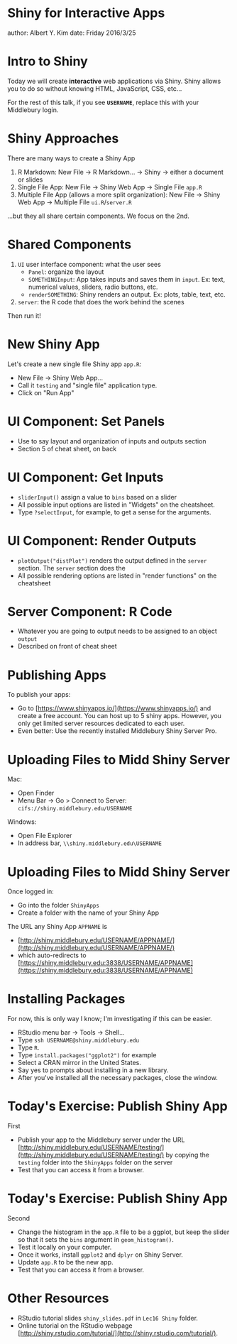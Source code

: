 Shiny for Interactive Apps
========================================================
author: Albert Y. Kim
date: Friday 2016/3/25







Intro to Shiny
========================================================

Today we will create **interactive** web applications via Shiny.  Shiny allows
you to do so without knowing HTML, JavaScript, CSS, etc...

For the rest of this talk, if you see **`USERNAME`**, replace this with your
Middlebury login.





Shiny Approaches
========================================================

There are many ways to create a Shiny App

1. R Markdown: New File -> R Markdown... -> Shiny -> either a document or slides
1. Single File App: New File -> Shiny Web App -> Single File `app.R`
1. Multiple File App (allows a more split organization): New File -> Shiny Web
App -> Multiple File `ui.R`/`server.R`

...but they all share certain components. We focus on the 2nd.





Shared Components
========================================================

1. `UI` user interface component: what the user sees
    + `Panel`: organize the layout
    + `SOMETHINGInput`:  App takes inputs and saves them in `input`. Ex: text, numerical values, sliders, radio buttons, etc.
    + `renderSOMETHING`: Shiny renders an output. Ex: plots, table, text, etc.
2. `server`: the R code that does the work behind the scenes

Then run it!





New Shiny App
========================================================

Let's create a new single file Shiny app `app.R`:

* New File -> Shiny Web App...
* Call it `testing` and "single file" application type.
* Click on "Run App"





UI Component: Set Panels
========================================================

* Use to say layout and organization of inputs and outputs section
* Section 5 of cheat sheet, on back






UI Component: Get Inputs
========================================================

* `sliderInput()` assign a value to `bins` based on a slider
* All possible input options are listed in "Widgets" on the cheatsheet.
* Type `?selectInput`, for example, to get a sense for the arguments.





UI Component: Render Outputs
========================================================

* `plotOutput("distPlot")` renders the output defined in the `server` section. The `server` section does the 
* All possible rendering options are listed in "render functions" on the cheatsheet





Server Component: R Code
========================================================

* Whatever you are going to output needs to be assigned to an object `output`
* Described on front of cheat sheet




Publishing Apps
========================================================

To publish your apps: 

* Go to [https://www.shinyapps.io/](https://www.shinyapps.io/) and create a free
account. You can host up to 5 shiny apps. However, you only get limited server
resources dedicated to each user.
* Even better: Use the recently installed Middlebury Shiny Server Pro.





Uploading Files to Midd Shiny Server
========================================================

Mac:
* Open Finder
* Menu Bar -> Go > Connect to Server: `cifs://shiny.middlebury.edu/USERNAME`

Windows:

* Open File Explorer
* In address bar, `\\shiny.middlebury.edu\USERNAME`





Uploading Files to Midd Shiny Server
========================================================

Once logged in:

* Go into the folder `ShinyApps`
* Create a folder with the name of your Shiny App


The URL any Shiny App `APPNAME` is
* [http://shiny.middlebury.edu/USERNAME/APPNAME/](http://shiny.middlebury.edu/USERNAME/APPNAME/)
* which auto-redirects to [https://shiny.middlebury.edu:3838/USERNAME/APPNAME](https://shiny.middlebury.edu:3838/USERNAME/APPNAME)




Installing Packages
========================================================

For now, this is only way I know; I'm investigating if this can be easier.

* RStudio menu bar -> Tools -> Shell...
* Type `ssh USERNAME@shiny.middlebury.edu`
* Type `R`.
* Type `install.packages("ggplot2")` for example
* Select a CRAN mirror in the United States.
* Say yes to prompts about installing in a new library.
* After you've installed all the necessary packages, close the window.





Today's Exercise: Publish Shiny App
========================================================

First 

* Publish your app to the Middlebury server under the URL [http://shiny.middlebury.edu/USERNAME/testing/](http://shiny.middlebury.edu/USERNAME/testing/) by copying the `testing` folder into the `ShinyApps` folder on the server
* Test that you can access it from a browser.





Today's Exercise: Publish Shiny App
========================================================

Second

* Change the histogram in the `app.R` file to be a ggplot, but keep the slider
so that it sets the `bins` argument in `geom_histogram()`.
* Test it locally on your computer.
* Once it works, install `ggplot2` and `dplyr` on Shiny Server.
* Update `app.R` to be the new app.
* Test that you can access it from a browser.





Other Resources 
========================================================

* RStudio tutorial slides `shiny_slides.pdf` in `Lec16 Shiny` folder.
* Online tutorial on the RStudio webpage
[http://shiny.rstudio.com/tutorial/](http://shiny.rstudio.com/tutorial/).

